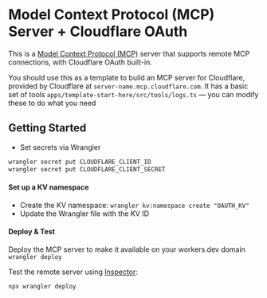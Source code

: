 # Model Context Protocol (MCP) Server + Cloudflare OAuth

This is a [Model Context Protocol (MCP)](https://modelcontextprotocol.io/introduction) server that supports remote MCP connections, with Cloudflare OAuth built-in.

You should use this as a template to build an MCP server for Cloudflare, provided by Cloudflare at `server-name.mcp.cloudflare.com`. It has a basic set of tools `apps/template-start-here/src/tools/logs.ts` — you can modify these to do what you need

## Getting Started

- Set secrets via Wrangler

```bash
wrangler secret put CLOUDFLARE_CLIENT_ID
wrangler secret put CLOUDFLARE_CLIENT_SECRET
```

#### Set up a KV namespace

- Create the KV namespace:
  `wrangler kv:namespace create "OAUTH_KV"`
- Update the Wrangler file with the KV ID

#### Deploy & Test

Deploy the MCP server to make it available on your workers.dev domain
` wrangler deploy`

Test the remote server using [Inspector](https://modelcontextprotocol.io/docs/tools/inspector):

```
npx wrangler deploy
```
